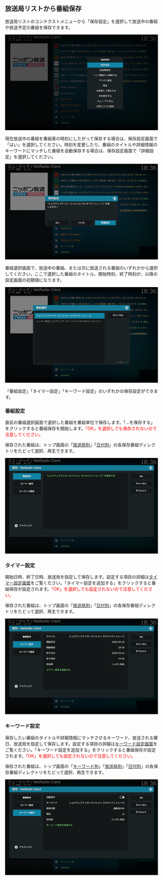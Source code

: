 
## 放送局リストから番組保存

放送局リストのコンテクストメニューから「保存設定」を選択して放送中の番組や放送予定の番組を保存できます。

![コンテクストメニュー](images/4_保存設定画面/0_コンテクストメニュー.png)

現在放送中の番組を番組表の時刻にしたがって保存する場合は、保存設定画面で「はい」を選択してください。時刻を変更したり、番組のタイトルや詳細情報のキーワードにマッチした番組を自動保存する場合は、保存設定画面で「詳細設定」を選択してください。

![保存設定画面](images/4_保存設定画面/1_保存設定（詳細設定）.png)

番組選択画面で、放送中の番組、または次に放送される番組のいずれかから選択してください。ここで選択した番組のタイトル、開始時刻、終了時刻が、以降の設定画面の初期値になります。

![番組選択画面](images/4_保存設定画面/2_番組選択.png)

「番組設定」「タイマー設定」「キーワード設定」のいずれかの保存設定ができます。

### 番組設定

直前の番組選択画面で選択した番組を番組単位で保存します。「...を保存する」をクリックすると番組保存を開始します。<span style="color:red;">「OK」を選択しても保存されないので注意してください。</span>

保存された番組は、トップ画面の「[放送局別](./132_保存番組ディレクトリ（放送局別）.md)」「[日付別](./133_保存番組ディレクトリ（日付別）.md)」の各保存番組ディレクトリをたどって選択、再生できます。

![番組設定画面](images/4_保存設定画面/3_番組設定.png)

### タイマー設定

開始日時、終了日時、放送局を指定して保存します。設定する項目の詳細は[タイマー設定画面](./320_設定画面（タイマー）.md#設定項目)をご覧ください。「タイマー設定を追加する」をクリックすると番組保存が設定されます。<span style="color:red;">「OK」を選択しても設定されないので注意してください。</span>

保存された番組は、トップ画面の「[放送局別](./132_保存番組ディレクトリ（放送局別）.md)」「[日付別](./133_保存番組ディレクトリ（日付別）.md)」の各保存番組ディレクトリをたどって選択、再生できます。

![タイマー設定画面](images/4_保存設定画面/4_タイマー設定.png)

### キーワード設定

保存したい番組のタイトルや詳細情報にマッチさせるキーワード、放送される曜日、放送局を指定して保存します。設定する項目の詳細は[キーワード設定画面](./310_設定画面（キーワード）.md#設定項目)をご覧ください。「キーワード設定を追加する」をクリックすると番組保存が設定されます。<span style="color:red;">「OK」を選択しても設定されないので注意してください。</span>

保存された番組は、トップ画面の「[キーワード別](./131_保存番組ディレクトリ（キーワード別）.md)」「[放送局別](./132_保存番組ディレクトリ（放送局別）.md)」「[日付別](./133_保存番組ディレクトリ（日付別）.md)」の各保存番組ディレクトリをたどって選択、再生できます。

![キーワード設定画面](images/4_保存設定画面/5_キーワード設定.png)

